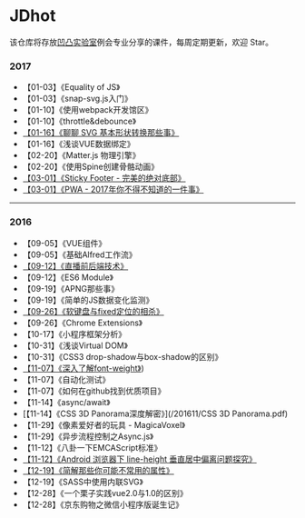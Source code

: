 # JDhot
该仓库将存放[凹凸实验室](http:aotu.io)例会专业分享的课件，每周定期更新，欢迎 Star。

### 2017          
- 【01-03】《Equality of JS》         
- 【01-03】《snap-svg.js入门》       
- 【01-10】《使用webpack开发馆区》    
- 【01-10】《throttle&debounce》
- [【01-16】《聊聊 SVG 基本形状转换那些事》](/201701/SVGbaseshape.pdf)
- 【01-16】《浅谈VUE数据绑定》  
- 【02-20】《Matter.js 物理引擎》      
- 【02-20】《使用Spine创建骨骼动画》
- [【03-01】《Sticky Footer - 完美的绝对底部》](/201703/StickyFooter.pdf)
- [【03-01】《PWA - 2017年你不得不知道的一件事》](/201703/PWA.pdf)

-----------

### 2016          
- 【09-05】《VUE组件》
- 【09-05】《基础Alfred工作流》         
- [【09-12】《直播前后端技术》](/201609/H5SopCast.pdf)       
- 【09-12】《ES6 Module》     
- 【09-19】《APNG那些事》         
- 【09-19】《简单的JS数据变化监测》         
- [【09-26】《软键盘与fixed定位的相杀》](/201609/fixed_softkeyboard.pdf)         
- 【09-26】《Chrome Extensions》         
- 【10-17】《小程序框架分析》        
- 【10-31】《浅谈Virtual DOM》         
- 【10-31】《CSS3 drop-shadow与box-shadow的区别》        
- [【11-07】《深入了解font-weight》](/201611/learn_more_about_font-weight.pdf))      
- 【11-07】《自动化测试》
- 【11-07】《如何在github找到优质项目》         
- 【11-14】《async/await》        
- [【11-14】《CSS 3D Panorama深度解密》](/201611/CSS 3D Panorama.pdf)        
- 【11-29】《像素爱好者的玩具 - MagicaVoxel》         
- 【11-29】《异步流程控制之Async.js》         
- 【11-12】《八卦一下EMCAScript标准》         
- [【11-12】《Android 浏览器下 line-height 垂直居中偏离问题探究》](/201611/lineheight_hack.pdf)
- [【12-19】《简解那些你可能不常用的属性》](/201612/use_these_new_attr.pdf)
- 【12-19】《SASS中使用内联SVG》         
- 【12-28】《一个栗子实践vue2.0与1.0的区别》        
- 【12-28】《京东购物之微信小程序版诞生记》
